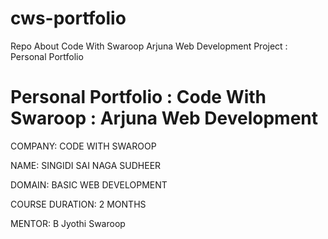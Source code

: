 # cws-portfolio
Repo About Code With Swaroop Arjuna Web Development Project : Personal Portfolio 

# Personal Portfolio : Code With Swaroop : Arjuna Web Development 

COMPANY: CODE WITH SWAROOP

NAME: SINGIDI SAI NAGA SUDHEER 


DOMAIN: BASIC WEB DEVELOPMENT  

COURSE DURATION: 2 MONTHS  

MENTOR: B Jyothi Swaroop 
